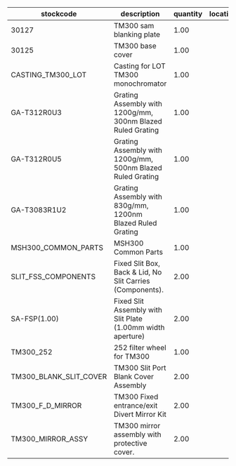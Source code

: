 |stockcode|description|quantity|location|
|---------|-----------|--------|--------|
|30127|TM300 sam blanking plate|1.00||
|30125|TM300 base cover|1.00||
|CASTING_TM300_LOT|Casting for LOT TM300 monochromator|1.00||
|GA-T312R0U3|Grating Assembly with 1200g/mm, 300nm Blazed Ruled Grating|1.00||
|GA-T312R0U5|Grating Assembly with 1200g/mm, 500nm Blazed Ruled Grating|1.00||
|GA-T3083R1U2|Grating Assembly with 830g/mm, 1200nm Blazed Ruled Grating|1.00||
|MSH300_COMMON_PARTS|MSH300 Common Parts|1.00||
|SLIT_FSS_COMPONENTS|Fixed Slit Box, Back & Lid, No Slit Carries (Components).|2.00||
|SA-FSP(1.00)|Fixed Slit Assembly with Slit Plate (1.00mm width aperture)|2.00||
|TM300_252|252 filter wheel for TM300|1.00||
|TM300_BLANK_SLIT_COVER|TM300 Slit Port Blank Cover Assembly|2.00||
|TM300_F_D_MIRROR|TM300 Fixed entrance/exit Divert Mirror Kit|2.00||
|TM300_MIRROR_ASSY|TM300 mirror assembly with protective cover.|2.00||
